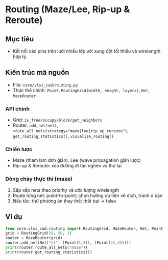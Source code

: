 # Routing (Maze/Lee, Rip-up & Reroute)

## Mục tiêu
- Kết nối các pins trên lưới nhiều lớp với xung đột tối thiểu và wirelength hợp lý.

## Kiến trúc mã nguồn
- File: `core/vlsi_cad/routing.py`
- Thực thể chính: `Point`, `RoutingGrid(width, height, layers)`, `Net`, `MazeRouter`

### API chính
- Grid: `is_free/occupy/block/get_neighbors`
- Router: `add_net(net)`, `route_all_nets(strategy="maze|lee|rip_up_reroute")`, `get_routing_statistics()`, `visualize_routing()`

### Chiến lược
- Maze (tham lam đơn giản), Lee (wave propagation giản lược)
- Rip-up & Reroute: xóa đường đi tắc nghẽn và thử lại

### Dòng chảy thực thi (maze)
1) Sắp xếp nets theo priority và ước lượng wirelength
2) Route từng net: point-to-point; chọn hướng ưu tiên về đích, tránh ô bận
3) Nếu tắc: thử phương án thay thế; thất bại → false

## Ví dụ
```python
from core.vlsi_cad.routing import RoutingGrid, MazeRouter, Net, Point
grid = RoutingGrid(50, 50, 3)
router = MazeRouter(grid)
router.add_net(Net("n1", [Point(5,5)], [Point(45,45)]))
print(router.route_all_nets("maze"))
print(router.get_routing_statistics())
```
